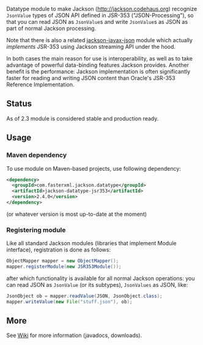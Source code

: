 Datatype module to make Jackson (http://jackson.codehaus.org) 
recognize `JsonValue` types of JSON API defined in JSR-353 ("JSON-Processing"), so that
you can read JSON as `JsonValue`s and write `JsonValue`s as JSON as part of normal
Jackson processing.

Note that there is also a related [jackson-javax-json](https://github.com/pgelinas/jackson-javax-json)
module which actually *implements* JSR-353 using Jackson streaming API under the hood.

In both cases the main reason for use is interoperability, as well as to take advantage
of powerful data-binding features Jackson provides.
Another benefit is the
performance: Jackson implementation is often significantly faster for reading and writing
JSON content than Oracle's JSR-353 Reference Implementation.

## Status

As of 2.3 module is considered stable and production ready.

## Usage

### Maven dependency

To use module on Maven-based projects, use following dependency:

```xml
<dependency>
  <groupId>com.fasterxml.jackson.datatype</groupId>
  <artifactId>jackson-datatype-jsr353</artifactId>
  <version>2.4.0</version>
</dependency>
```

(or whatever version is most up-to-date at the moment)

### Registering module

Like all standard Jackson modules (libraries that implement Module interface), registration is done as follows:

```java
ObjectMapper mapper = new ObjectMapper();
mapper.registerModule(new JSR353Module());
```

after which functionality is available for all normal Jackson operations:
you can read JSON as `JsonValue` (or its subtypes), `JsonValues` as JSON, like:

```java
JsonObject ob = mapper.readValue(JSON, JsonObject.class);
mapper.writeValue(new File("stuff.json"), ob);
```

## More

See [Wiki](../../wiki) for more information (javadocs, downloads).
